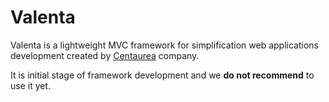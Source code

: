 Valenta
=========

Valenta is a lightweight MVC framework for simplification web applications development created by [Centaurea](http://centaurea.io) company.

It is initial stage of framework development and we **do not recommend** to use it yet.
